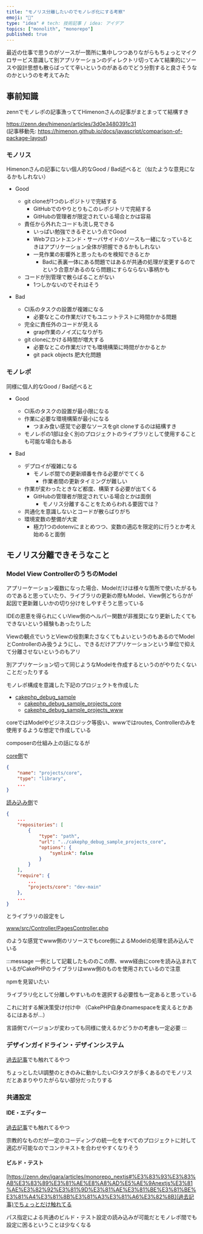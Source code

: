 ```yaml
---
title: "モノリス分離したいのでモノレポ化にする考察"
emoji: "💬"
type: "idea" # tech: 技術記事 / idea: アイデア
topics: ["monolith", "monorepo"]
published: true
---
```

最近の仕事で思うのがソースが一箇所に集中しつつありながらもちょっとマイクロサービス意識して別アプリケーションのディレクトリ切ってみて結果的にソースや設計思想も散らばってて辛いというのがあるのでどう分割すると良さそうなのかというのを考えてみた

## 事前知識

zennでモノレポの記事漁っててHimenonさんの記事がまとまってて結構すき

https://zenn.dev/himenon/articles/3d0e3480391c31  
(記事移動先: https://himenon.github.io/docs/javascript/comparison-of-package-layout)

### モノリス

Himenonさんの記事にない個人的なGood / Bad述べると（似たような意見になるかもしれない）

- Good
  - git cloneが1つのレポジトリで完結する
    - GitHubでのやりとりもこのレポジトリで完結する
    - GitHubの管理者が限定されている場合とかは容易
  - 責任から外れたコードも流し見できる
    - いっぱい勉強できるぞという点でGood
    - Webフロントエンド・サーバサイドのソースも一緒になっているときはアプリケーション全体が把握できるかもしれない
    - 一見作業の影響外と思ったものを検知できるとか
      - Badに表裏一体にある問題ではあるが共通の処理が変更するのでという合意があるのなら問題にすらならない事柄かも
  - コードが別管理で散らばることがない
    - 1つしかないのでそれはそう

- Bad
  - CI系のタスクの設置が複雑になる
    - 必要なとこの作業だけでもユニットテストに時間かかる問題
  - 完全に責任外のコードが見える
    - grap作業のノイズになりがち
  - git cloneにかける時間が増大する
    - 必要なとこの作業だけでも環境構築に時間がかかるとか
    - git pack objects 肥大化問題

### モノレポ

同様に個人的なGood / Bad述べると

- Good
  - CI系のタスクの設置が最小限になる
  - 作業に必要な環境構築が最小になる
    - つまみ食い感覚で必要なソースをgit cloneするのは結構すき
  - モノレポの1部は全く別のプロジェクトのライブラリとして使用することも可能な場合もある

- Bad
  - デプロイが複雑になる
    - モノレポ間での更新順番を作る必要がでてくる
      - 作業者間の更新タイミングが難しい
  - 作業が変わったときなど都度、構築する必要が出てくる
    - GitHubの管理者が限定されている場合とかは面倒
      - モノリス分離することをためらわれる要因では？
  - 共通化を意識しないとコードが散らばりがち
  - 環境変数の整備が大変
    - 極力1つのdotenvにまとめつつ、変数の適応を限定的に行うとか考え始めると面倒

## モノリス分離できそうなこと

### Model View ControllerのうちのModel

アプリーケーション複数になった場合、Modelだけは様々な箇所で使いたがるものであると思っていたり、ライブラリの更新の際もModel、View側どちらかが起因で更新難しいかの切り分けをしやすそうと思っている

IDEの恩恵を得られにくいView側のヘルパー関数が非推奨になり更新したくてもできないという経験もあったりした

Viewの観点でいうとViewの役割果たさなくてもよいというのもあるのでModelとControllerのみ扱うようにし、できるだけアプリケーションという単位で抑えて分離させないというのもアリ

別アプリケーション切って同じようなModelを作成するというのがやりたくないことだったりする

モノレポ構成を意識した下記のプロジェクトを作成した

- [cakephp_debug_sample](https://github.com/igara/cakephp_debug_sample)
  - [cakephp_debug_sample_projects_core](https://github.com/igara/cakephp_debug_sample_projects_core)
  - [cakephp_debug_sample_projects_www](https://github.com/igara/cakephp_debug_sample_projects_www)

coreではModelやビジネスロジック等扱い、wwwではroutes, Controllerのみを使用するような想定で作成している  

composerの仕組み上の話になるが

[core側](https://github.com/igara/cakephp_debug_sample_projects_core/blob/d8beb44/composer.json)で

```json:core/composer.json
{
    "name": "projects/core",
    "type": "library",
    ...
}
```

[読み込み側](https://github.com/igara/cakephp_debug_sample_projects_www/blob/4287f51/composer.json)で

```json:www/composer.json
{
    ...
    "repositories": [
        {
            "type": "path",
            "url": "../cakephp_debug_sample_projects_core",
            "options": {
                "symlink": false
            }
        }
    ],
    "require": {
        ...
        "projects/core": "dev-main"
    },
    ...
}
```

とライブラリの設定をし

[www/src/Controller/PagesController.php](https://github.com/igara/cakephp_debug_sample_projects_www/blob/4287f51/src/Controller/PagesController.php)

のような感覚でwww側のリソースでもcore側によるModelの処理を読み込んでいる

:::message
一例として記載したもののこの際、www経由にcoreを読み込まれているがCakePHPのライブラリはwww側のものを使用されているので注意

npmを見習いたい

ライブラリ化として分離しやすいものを選択する必要性も一定あると思っている

これに対する解決策受け付け中
（CakePHP自身のnamespaceを変えるとかあるにはあるが...）

言語側でバージョンが変わっても同様に使えるかどうかの考慮も一定必要
:::

### デザインガイドライン・デザインシステム

[過去記事](https://zenn.dev/igara/articles/monorepo_nextjs#%E3%82%B5%E3%83%96%E3%83%97%E3%83%AD%E3%82%B8%E3%82%A7%E3%82%AF%E3%83%88%3A-syonet_eight_design_system)でも触れてるやつ

ちょっとしたUI調整のときのみに動かしたいCIタスクが多くあるのでモノリスだとあまりやりたがらない部分だったりする

### 共通設定

#### IDE・エディター

[過去記事](https://zenn.dev/igara/articles/monorepo_nextjs#vscode%E3%81%AE%E8%A8%AD%E5%AE%9A%E3%81%AE%E5%85%B1%E6%9C%89%E5%8C%96)でも触れてるやつ

宗教的なものだが一定のコーディングの統一化をすべてのプロジェクトに対して適応が可能なのでコンテキストを合わせやすくなりそう

#### ビルド・テスト

[https://zenn.dev/igara/articles/monorepo_nextjs#%E3%83%93%E3%83%AB%E3%83%89%E3%81%AE%E8%A8%AD%E5%AE%9Anextjs%E3%81%AE%E3%82%92%E3%81%9D%E3%81%AE%E3%81%BE%E3%81%BE%E3%81%A4%E3%81%8B%E3%81%A3%E3%81%A6%E3%82%8B](過去記事)でちょっとだけ触れてる

パス指定による共通のビルド・テスト設定の読み込みが可能だとモノレポ間でも設定に困るということは少なくなる
